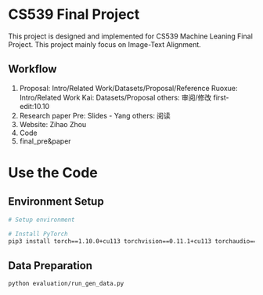 # CS539 Final Project

This project is designed and implemented for CS539 Machine Leaning Final Project.
This project mainly focus on Image-Text Alignment.

## Workflow

1. Proposal: Intro/Related Work/Datasets/Proposal/Reference
	Ruoxue: Intro/Related Work
	Kai: Datasets/Proposal
	others: 审阅/修改
	first-edit:10.10
2. Research paper Pre:
	Slides - Yang
	others: 阅读
3. Website:
	Zihao Zhou
4. Code
5. final_pre&paper

# Use the Code

## Environment Setup

```bash
# Setup environment

# Install PyTorch
pip3 install torch==1.10.0+cu113 torchvision==0.11.1+cu113 torchaudio==0.10.0+cu113 -f https://download.pytorch.org/whl/cu113/torch_stable.html
```

## Data Preparation

```bash
python evaluation/run_gen_data.py
```
